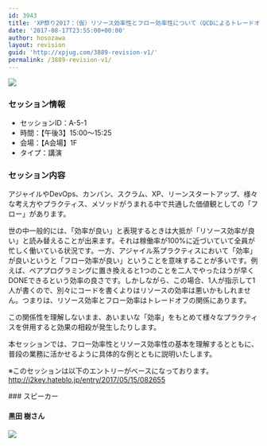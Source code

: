 ```yaml
---
id: 3943
title: 'XP祭り2017：（仮）リソース効率性とフロー効率性について（QCDによるトレードオフなんて本当はなかったんだ） (黒田樹 さん)'
date: '2017-08-17T23:55:00+00:00'
author: hosozawa
layout: revision
guid: 'http://xpjug.com/3889-revision-v1/'
permalink: /3889-revision-v1/
---
```


![](http://xpjug.com/wp-content/uploads/2017/08/xp2017-sessioin-a5-1.png)

### セッション情報

- セッションID：A-5-1
- 時間：【午後3】15:00～15:25
- 会場：【A会場】1F
- タイプ：講演

### セッション内容

アジャイルやDevOps、カンバン、スクラム、XP、リーンスタートアップ、様々な考え方やプラクティス、メソッドがうまれる中で共通した価値観としての「フロー」があります。

世の中一般的には、「効率が良い」と表現するときは大抵が「リソース効率が良い」と読み替えることが出来ます。それは稼働率が100%に近づいていて全員が忙しく働いている状況です。一方、アジャイル系プラクティスにおいて「効率」が良いというと「フロー効率が良い」ということを意味することが多いです。例えば、ペアプログラミングに置き換えると1つのことを二人でやったほうが早くDONEできるという効率の良さです。しかしながら、この場合、1人が指示して1人が書くので、別々にコードを書くよりはリソースの効率は悪いかもしれません。つまりは、リソース効率とフロー効率はトレードオフの関係にあります。

この関係性を理解しないまま、あいまいな「効率」をもとめて様々なプラクティスを併用すると効果の相殺が発生したりします。

本セッションでは、フロー効率性とリソース効率性の基本を理解するとともに、普段の業務に活かせるように具体的な例とともに説明いたします。

※このセッションは以下のエントリーがベースになっております。  
http://i2key.hateblo.jp/entry/2017/05/15/082655

<div>### スピーカー

#### 黒田 樹さん

![](http://xpjug.com/wp-content/uploads/2017/08/kuroda-itsuki.png)

</div>